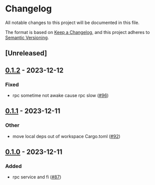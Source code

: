 # Changelog
All notable changes to this project will be documented in this file.

The format is based on [Keep a Changelog](https://keepachangelog.com/en/1.0.0/),
and this project adheres to [Semantic Versioning](https://semver.org/spec/v2.0.0.html).

## [Unreleased]

## [0.1.2](https://github.com/8xFF/atm0s-sdn/compare/atm0s-sdn-rpc-v0.1.1...atm0s-sdn-rpc-v0.1.2) - 2023-12-12

### Fixed
- rpc sometime not awake cause rpc slow ([#96](https://github.com/8xFF/atm0s-sdn/pull/96))

## [0.1.1](https://github.com/8xFF/atm0s-sdn/compare/atm0s-sdn-rpc-v0.1.0...atm0s-sdn-rpc-v0.1.1) - 2023-12-11

### Other
- move local deps out of workspace Cargo.toml ([#92](https://github.com/8xFF/atm0s-sdn/pull/92))

## [0.1.0](https://github.com/8xFF/atm0s-sdn/releases/tag/atm0s-sdn-rpc-v0.1.0) - 2023-12-11

### Added
- rpc service and fi ([#87](https://github.com/8xFF/atm0s-sdn/pull/87))
